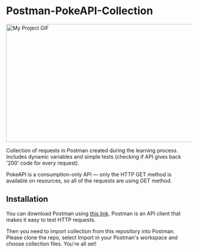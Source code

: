 # Postman-PokeAPI-Collection



<img src="https://im.ezgif.com/tmp/ezgif-1-ba42a10e36.gif" alt="My Project GIF" width="600" height="320">

Collection of requests in Postman created during the learning process. Includes dynamic variables and simple tests (checking if API gives back '200' code for every request).

PokeAPI is a consumption-only API — only the HTTP GET method is available on resources, so all of the requests are using GET method.

## Installation
You can download Postman using [this link](https://www.postman.com/downloads/). Postman is an API client that makes it easy to test HTTP requests.

Then you need to import collection from this repository into Postman. Please clone the repo, select Import in your Postman's workspace and choose collection files. You're all set!


